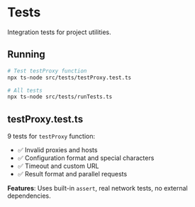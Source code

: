 # Tests

Integration tests for project utilities.

## Running

```bash
# Test testProxy function
npx ts-node src/tests/testProxy.test.ts

# All tests
npx ts-node src/tests/runTests.ts
```

## testProxy.test.ts

9 tests for `testProxy` function:
- ✅ Invalid proxies and hosts
- ✅ Configuration format and special characters
- ✅ Timeout and custom URL
- ✅ Result format and parallel requests

**Features**: Uses built-in `assert`, real network tests, no external dependencies.
